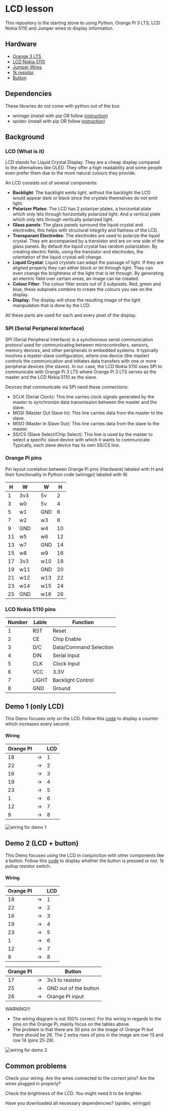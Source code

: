 # LCD lesson

This repository is the starting stone to using Python, Orange Pi 3 LTS, LCD Nokia 5110 and Jumper wires to display information.

## Hardware

- [Orange 3 LTS](http://www.orangepi.org/html/hardWare/computerAndMicrocontrollers/details/orange-pi-3-LTS.html)
- [LCD Nokia 5110](https://components101.com/displays/nokia-5110-lcd)
- [Jumper Wires](https://en.wikipedia.org/wiki/Jump_wire)
- [1k resistor](https://electronicsreference.com/1k_resistor_color_code/)
- [Button](https://www.sparkfun.com/products/97)

## Dependencies

These libraries do not come with python out of the box
- wiringpi (install with pip OR follow [instruction](/install_wiringpi.txt))
- spidev (install with pip OR follow [instruction](/install_spidev.txt))

## Background

### LCD (What is it)

LCD stands for Liquid Crystal Display. They are a cheap display compared to the alternatives like OLED.
They offer a high readability and some people even prefer them due to the more natural colours they provide.

An LCD consists out of several components:

- **Backlight**: The backlight emits light, without the backlight the LCD would appear dark or black since the crystals themselves do not emit light.
- **Polarizer Plates**: The LCD has 2 polarizer plates, a horizontal plate which only lets through horizontally polarized light. And a vertical plate which only lets through vertically polarized light.
- **Glass panels**: The glass panels surround the liquid crystal and electrodes, this helps with structural integrity and flatness of the LCD.
- **Transparant Electrodes**: The electrodes are used to polarize the liquid crystal. They are accompanied by a transistor and are on one side of the glass panels.
By default the liquid crystal has random polarization. By creating electric fields, using the transistor and electrodes, the orientation of the liquid crystal will change. 
- **Liquid Crystal**: Liquid crystals can adapt the passage of light. If they are aligned properly they can either block or let through light. They can even change the brightness
of the light that is let through. By generating an electric field over certain areas, an image can be created.
- **Colour Filter**: The colour filter exists out of 3 subpixels. Red, green and blue, these subpixels combine to create the colours you see on the display.
- **Display**: The display will show the resulting image of the light manipulation that is done by the LCD.

All these parts are used for each and every pixel of the display.

### SPI (Serial Peripheral Interface)

SPI (Serial Peripheral Interface) is a synchronous serial communication protocol used for communicating between microcontrollers, sensors, memory devices, and other peripherals in embedded systems. It typically involves a master-slave configuration, where one device (the master) controls the communication and initiates data transfers with one or more peripheral devices (the slaves). In our case, the LCD Nokia 5110 uses SPI to communicate with Orange Pi 3 LTS where Orange Pi 3 LTS serves as the master and the LCD Nokia 5110 as the slave.

Devices that communicate via SPI need these connections:
- SCLK (Serial Clock): This line carries clock signals generated by the master to synchronize data transmission between the master and the slave.
- MOSI (Master Out Slave In): This line carries data from the master to the slave.
- MISO (Master In Slave Out): This line carries data from the slave to the
  master.
- SS/CS (Slave Select/Chip Select): This line is used by the master to select a specific slave device with which it wants to communicate. Typically, each slave device has its own SS/CS line.

### Orange Pi pins

Pin layout corelation between Orange Pi pins (Hardware) labeled with H and their functionality in Python code (wiringpi) labeled with W.

| H | W |   | W | H |
|---|---|---|---|---|
| 1 | 3v3 |   | 5v | 2 |
| 3 | w0 |   | 5v | 4 |
| 5 | w1 |   | GND | 6 |
| 7 | w2 |   | w3 | 8 |
| 9 | GND |   | w4 | 10 |
| 11 | w5 |   | w6 | 12 |
| 13 | w7 |   | GND | 14 |
| 15 | w8 |   | w9 | 16 |
| 17 | 3v3 |   | w10 | 18 |
| 19 | w11 |   | GND | 20 |
| 21 | w12 |   | w13 | 22 |
| 23 | w14 |   | w15 | 24 |
| 25 | GND |   | w16 | 26 |

### LCD Nokia 5110 pins

| Number | Lable | Function |
|---|---|---|
| 1 | RST | Reset |
| 2 | CE | Chip Enable |
| 3 | D/C | Data/Command Selection |
| 4 | DIN | Serial Input |
| 5 | CLK | Clock Input |
| 6 | VCC | 3.3V |
| 7 | LIGHT | Backlight Control |
| 8 | GND | Ground |

## Demo 1 (only LCD)

This Demo focuses only on the LCD. Follow this [code](/demo_1.py) to display a counter which increases every second.

#### Wiring

| Orange PI |  | LCD |
|---|---|---|
| 18 | -> | 1 |
| 22 | -> | 2 |
| 16 | -> | 3 |
| 19 | -> | 4 |
| 23 | -> | 5 |
| 1 | -> | 6 |
| 12 | -> | 7 |
| 9 | -> | 8 |

![wiring for demo 1](/assets/demo_1.png)

## Demo 2 (LCD + button)

This Demo focuses using the LCD in conjunction with other components like a button. Follow this [code](/demo_2.py) to display whether the button is pressed or not.
1k pullup resistor switch.

#### Wiring

| Orange PI |  | LCD |
|---|---|---|
| 18 | -> | 1 |
| 22 | -> | 2 |
| 16 | -> | 3 |
| 19 | -> | 4 |
| 23 | -> | 5 |
| 1 | -> | 6 |
| 12 | -> | 7 |
| 9 | -> | 8 |

| Orange PI |  | Button |
|---|---|---|
| 17 | -> | 3v3 to resistor |
| 25 | -> | GND out of the button |
| 26 | -> | Orange PI input |

WARNING!!! 
- The wiring diagram is not 100% correct. For the wiring in regards to the pins on the Orange Pi, mainly focus on the tables above.
- The problem is that there are 30 pins on the image of Orange Pi but there should be 26. The 2 extra rows of pins in the image are row 13 and row 14 (pins 25-28).

![wiring for demo 2](/assets/demo_2.png)

## Common problems

Check your wiring. Are the wires connected to the correct pins? Are the wires plugged in properly?

Check the brightness of the LCD.  You might need it to be brighter.

Have you downloaded all necessary dependencies? (spidev, wiringpi)​
